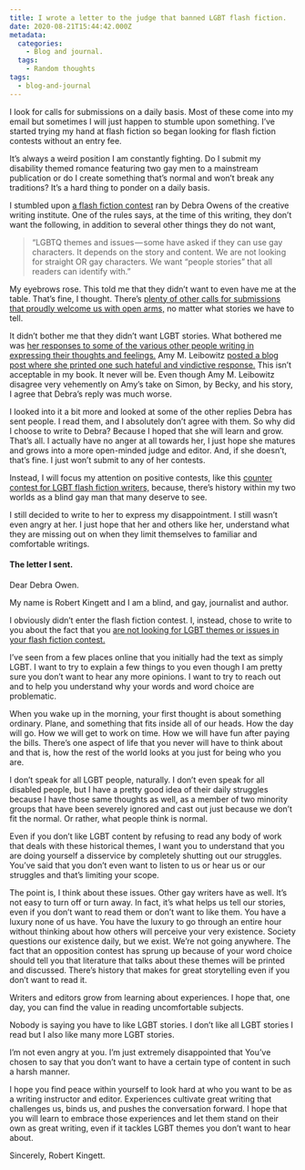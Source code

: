 ```yaml
---
title: I wrote a letter to the judge that banned LGBT flash fiction.
date: 2020-08-21T15:44:42.000Z
metadata:
  categories:
    - Blog and journal.
  tags:
    - Random thoughts
tags:
  - blog-and-journal
---
```


I look for calls for submissions on a daily basis. Most of these come into my email but sometimes I will just happen to stumble upon something. I’ve started trying my hand at flash fiction so began looking for flash fiction contests without an entry fee.

It’s always a weird position I am constantly fighting. Do I submit my disability themed romance featuring two gay men to a mainstream publication or do I create something that’s normal and won’t break any traditions? It’s a hard thing to ponder on a daily basis.

I stumbled upon [a flash fiction contest](https://www.creativewritinginstitute.org/contests/?fbclid=IwAR0g9Fsx2nPHVV3T5b7s1zZMccGAb3sb3CZmJm5asYt2GgmiHPuoMLjv7iQ) ran by Debra Owens of the creative writing institute. One of the rules says, at the time of this writing, they don’t want the following, in addition to several other things they do not want,

> “LGBTQ themes and issues — some have asked if they can use gay characters. It depends on the story and content. We are not looking for straight OR gay characters. We want “people stories” that all readers can identify with.”

My eyebrows rose. This told me that they didn’t want to even have me at the table. That’s fine, I thought. There’s [plenty of other calls for submissions that proudly welcome us with open arms,](https://www.lambdaliterary.org/category/subs/) no matter what stories we have to tell.

It didn’t bother me that they didn’t want LGBT stories. What bothered me was [her responses to some of the various other people writing in expressing their thoughts and feelings.](https://m.facebook.com/mbasic/comment/advanced/?target_id=1948668361891039&pap&at=compose&photo_comment) Amy M. Leibowitz [posted a blog post where she printed one such hateful and vindictive response.](http://amleibowitz.com/2018/10/12/when-flash-fiction-contests-go-hatefully-bad/) This isn’t acceptable in my book. It never will be. Even though Amy M. Leibowitz disagree very vehemently on Amy’s take on Simon, by Becky, and his story, I agree that Debra’s reply was much worse.

I looked into it a bit more and looked at some of the other replies Debra has sent people. I read them, and I absolutely don’t agree with them. So why did I choose to write to Debra? Because I hoped that she will learn and grow. That’s all. I actually have no anger at all towards her, I just hope she matures and grows into a more open-minded judge and editor. And, if she doesn’t, that’s fine. I just won’t submit to any of her contests.

Instead, I will focus my attention on positive contests, like this [counter contest for LGBT flash fiction writers,](https://writershq.co.uk/from-lgbtq-with-love-the-fight-back-flash-fiction-contest/) because, there’s history within my two worlds as a blind gay man that many deserve to see.

I still decided to write to her to express my disappointment. I still wasn’t even angry at her. I just hope that her and others like her, understand what they are missing out on when they limit themselves to familiar and comfortable writings.

#### The letter I sent.

Dear Debra Owen.

My name is Robert Kingett and I am a blind, and gay, journalist and author.

I obviously didn’t enter the flash fiction contest. I, instead, chose to write to you about the fact that you [are not looking for LGBT themes or issues in your flash fiction contest.](https://www.creativewritinginstitute.org/contests/?fbclid=IwAR0g9Fsx2nPHVV3T5b7s1zZMccGAb3sb3CZmJm5asYt2GgmiHPuoMLjv7iQ)

I’ve seen from a few places online that you initially had the text as simply LGBT. I want to try to explain a few things to you even though I am pretty sure you don’t want to hear any more opinions. I want to try to reach out and to help you understand why your words and word choice are problematic.

When you wake up in the morning, your first thought is about something ordinary. Plane, and something that fits inside all of our heads. How the day will go. How we will get to work on time. How we will have fun after paying the bills. There’s one aspect of life that you never will have to think about and that is, how the rest of the world looks at you just for being who you are.

I don’t speak for all LGBT people, naturally. I don’t even speak for all disabled people, but I have a pretty good idea of their daily struggles because I have those same thoughts as well, as a member of two minority groups that have been severely ignored and cast out just because we don’t fit the normal. Or rather, what people think is normal.

Even if you don’t like LGBT content by refusing to read any body of work that deals with these historical themes, I want you to understand that you are doing yourself a disservice by completely shutting out our struggles. You’ve said that you don’t even want to listen to us or hear us or our struggles and that’s limiting your scope.

The point is, I think about these issues. Other gay writers have as well. It’s not easy to turn off or turn away. In fact, it’s what helps us tell our stories, even if you don’t want to read them or don’t want to like them. You have a luxury none of us have. You have the luxury to go through an entire hour without thinking about how others will perceive your very existence. Society questions our existence daily, but we exist. We’re not going anywhere. The fact that an opposition contest has sprung up because of your word choice should tell you that literature that talks about these themes will be printed and discussed. There’s history that makes for great storytelling even if you don’t want to read it.

Writers and editors grow from learning about experiences. I hope that, one day, you can find the value in reading uncomfortable subjects.

Nobody is saying you have to like LGBT stories. I don’t like all LGBT stories I read but I also like many more LGBT stories.

I’m not even angry at you. I’m just extremely disappointed that You’ve chosen to say that you don’t want to have a certain type of content in such a harsh manner.

I hope you find peace within yourself to look hard at who you want to be as a writing instructor and editor. Experiences cultivate great writing that challenges us, binds us, and pushes the conversation forward. I hope that you will learn to embrace those experiences and let them stand on their own as great writing, even if it tackles LGBT themes you don’t want to hear about.

Sincerely, Robert Kingett.
